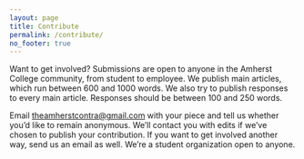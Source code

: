```yaml
---
layout: page
title: Contribute
permalink: /contribute/
no_footer: true
---
```


Want to get involved? Submissions are open to anyone in the Amherst College community, from student to employee. We publish main articles, which run between 600 and 1000 words. We also try to publish responses to every main article. Responses should be between 100 and 250 words. 


Email theamherstcontra@gmail.com with your piece and tell us whether you’d like to remain anonymous. We’ll contact you with edits if we’ve chosen to publish your contribution. If you want to get involved another way, send us an email as well. We’re a student organization open to anyone.

